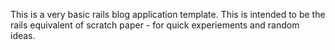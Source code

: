 This is a very basic rails blog application template. This is intended to be the rails equivalent of scratch paper - for quick experiements and random ideas. 
